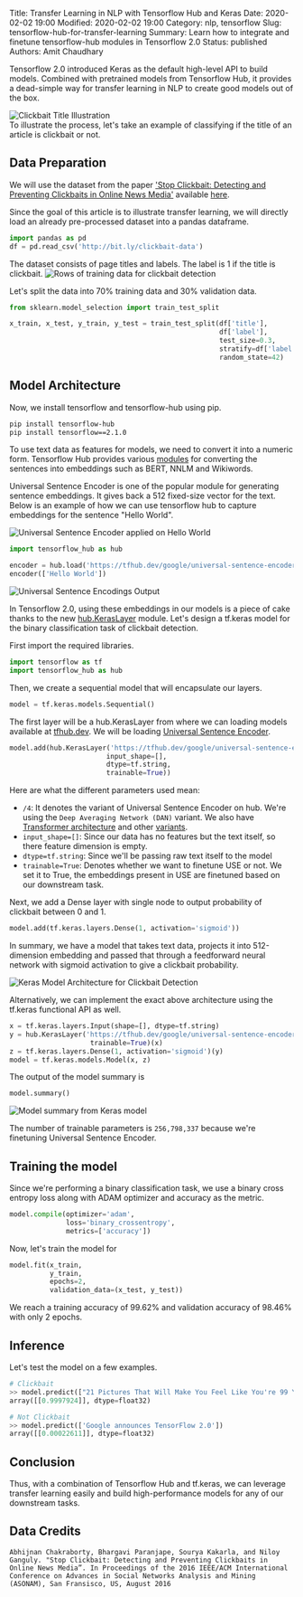 Title: Transfer Learning in NLP with Tensorflow Hub and Keras
Date: 2020-02-02 19:00
Modified: 2020-02-02 19:00
Category: nlp, tensorflow
Slug: tensorflow-hub-for-transfer-learning
Summary: Learn how to integrate and finetune tensorflow-hub modules in Tensorflow 2.0
Status: published
Authors: Amit Chaudhary

Tensorflow 2.0 introduced Keras as the default high-level API to build models. Combined with pretrained models from Tensorflow Hub, it provides a dead-simple way for transfer learning in NLP to create good models out of the box.   

![Clickbait Title Illustration](/images/clickbait-or-not-illustration.png)  
To illustrate the process, let's take an example of classifying if the title of an article is clickbait or not.


## Data Preparation

We will use the dataset from the paper ['Stop Clickbait: Detecting and Preventing Clickbaits in Online News Media'](https://people.mpi-sws.org/~achakrab/papers/chakraborty_clickbait_asonam16.pdf) available [here](https://github.com/bhargaviparanjape/clickbait).


Since the goal of this article is to illustrate transfer learning, we will directly load an already pre-processed dataset into a pandas dataframe.
```python
import pandas as pd
df = pd.read_csv('http://bit.ly/clickbait-data')
``` 

The dataset consists of page titles and labels. The label is 1 if the title is clickbait.
![Rows of training data for clickbait detection](/images/clickbait-pandas-dataframe.png)

Let's split the data into 70% training data and 30% validation data.
```python
from sklearn.model_selection import train_test_split

x_train, x_test, y_train, y_test = train_test_split(df['title'], 
                                                    df['label'], 
                                                    test_size=0.3, 
                                                    stratify=df['label'], 
                                                    random_state=42)
```

## Model Architecture
Now, we install tensorflow and tensorflow-hub using pip.
```bash
pip install tensorflow-hub
pip install tensorflow==2.1.0
```

To use text data as features for models, we need to convert it into a numeric form. Tensorflow Hub provides various [modules](https://tfhub.dev/s?module-type=text-embedding&q=tf2) for converting the sentences into embeddings such as BERT, NNLM and Wikiwords.

Universal Sentence Encoder is one of the popular module for generating sentence embeddings. It gives back a 512 fixed-size vector for the text.
Below is an example of how we can use tensorflow hub to capture embeddings for the sentence "Hello World".

![Universal Sentence Encoder applied on Hello World](/images/use-on-hello-world.png)

```python
import tensorflow_hub as hub

encoder = hub.load('https://tfhub.dev/google/universal-sentence-encoder/4')
encoder(['Hello World'])
```

![Universal Sentence Encodings Output](/images/use-output.png)

In Tensorflow 2.0, using these embeddings in our models is a piece of cake thanks to the new [hub.KerasLayer](https://www.tensorflow.org/hub/api_docs/python/hub/KerasLayer) module. Let's design a tf.keras model for the binary classification task of clickbait detection.

First import the required libraries.
```python
import tensorflow as tf
import tensorflow_hub as hub
```

Then, we create a sequential model that will encapsulate our layers.
```python
model = tf.keras.models.Sequential()
```

The first layer will be a hub.KerasLayer from where we can loading models available at [tfhub.dev](https://tfhub.dev/). We will be loading [Universal Sentence Encoder](https://tfhub.dev/google/universal-sentence-encoder/4).
```python
model.add(hub.KerasLayer('https://tfhub.dev/google/universal-sentence-encoder/4', 
                        input_shape=[], 
                        dtype=tf.string, 
                        trainable=True))
``` 

Here are what the different parameters used mean:

- `/4`: It denotes the variant of Universal Sentence Encoder on hub. We're using the `Deep Averaging Network (DAN)` variant. We also have [Transformer architecture](https://tfhub.dev/google/universal-sentence-encoder-large/5) and other [variants](https://tfhub.dev/google/collections/universal-sentence-encoder/1). 
- ```input_shape=[]```: Since our data has no features but the text itself, so there feature dimension is empty. 
- ```dtype=tf.string```: Since we'll be passing raw text itself to the model
- ```trainable=True```: Denotes whether we want to finetune USE or not. We set it to True, the embeddings present in USE are finetuned based on our downstream task.
 
Next, we add a Dense layer with single node to output probability of clickbait between 0 and 1.
```python
model.add(tf.keras.layers.Dense(1, activation='sigmoid'))
```

In summary, we have a model that takes text data, projects it into 512-dimension embedding and passed that through a feedforward neural network with sigmoid activation to give a clickbait probability.

![Keras Model Architecture for Clickbait Detection](/images/clickbait-keras-model.png)

Alternatively, we can implement the exact above architecture using the tf.keras functional API as well.
```python
x = tf.keras.layers.Input(shape=[], dtype=tf.string)
y = hub.KerasLayer('https://tfhub.dev/google/universal-sentence-encoder/4', 
                    trainable=True)(x)
z = tf.keras.layers.Dense(1, activation='sigmoid')(y)
model = tf.keras.models.Model(x, z)
```

The output of the model summary is
```python
model.summary()
```

![Model summary from Keras model](/images/clickbait-model-summary.png)

The number of trainable parameters is `256,798,337` because we're finetuning Universal Sentence Encoder.


## Training the model
Since we're performing a binary classification task, we use a binary cross entropy loss along with ADAM optimizer and accuracy as the metric.
```python
model.compile(optimizer='adam', 
              loss='binary_crossentropy', 
              metrics=['accuracy'])
```

Now, let's train the model for 
```python
model.fit(x_train, 
          y_train, 
          epochs=2, 
          validation_data=(x_test, y_test))
```

We reach a training accuracy of 99.62% and validation accuracy of 98.46% with only 2 epochs.  

## Inference
Let's test the model on a few examples.
```python
# Clickbait
>> model.predict(["21 Pictures That Will Make You Feel Like You're 99 Years Old"])
array([[0.9997924]], dtype=float32)

# Not Clickbait
>> model.predict(['Google announces TensorFlow 2.0'])
array([[0.00022611]], dtype=float32)
```

## Conclusion
Thus, with a combination of Tensorflow Hub and tf.keras, we can leverage transfer learning easily and build high-performance models for any of our downstream tasks.

## Data Credits
```Abhijnan Chakraborty, Bhargavi Paranjape, Sourya Kakarla, and Niloy Ganguly. "Stop Clickbait: Detecting and Preventing Clickbaits in Online News Media”. In Proceedings of the 2016 IEEE/ACM International Conference on Advances in Social Networks Analysis and Mining (ASONAM), San Fransisco, US, August 2016```